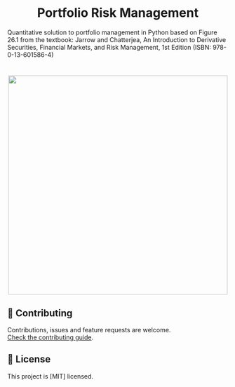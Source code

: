 
<h1 align="center">Portfolio Risk Management</h1>

Quantitative solution to portfolio management in Python based on Figure 26.1 from the textbook: Jarrow and Chatterjea, An Introduction to Derivative Securities, Financial Markets, and Risk Management, 1st Edition (ISBN: 978-0-13-601586-4) 

<h1 align="center"><img src="Images/diagram.jpeg" width="500" align="center"></h1>


## 🤝 Contributing

Contributions, issues and feature requests are welcome.<br />
[Check the contributing guide](Contributing.md).<br />

## 📝 License


This project is [MIT] licensed.
